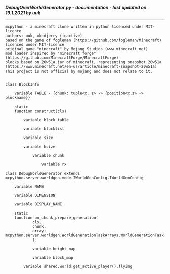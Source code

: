 ***DebugOverWorldGenerator.py - documentation - last updated on 19.1.2021 by uuk***
___

    mcpython - a minecraft clone written in python licenced under MIT-licence
    authors: uuk, xkcdjerry (inactive)
    based on the game of fogleman (https://github.com/fogleman/Minecraft) licenced under MIT-licence
    original game "minecraft" by Mojang Studios (www.minecraft.net)
    mod loader inspired by "minecraft forge" (https://github.com/MinecraftForge/MinecraftForge)
    blocks based on 20w51a.jar of minecraft, representing snapshot 20w51a
    (https://www.minecraft.net/en-us/article/minecraft-snapshot-20w51a)
    This project is not official by mojang and does not relate to it.


    class BlockInfo

        variable TABLE - {chunk: tuple<x, z> -> {position<x,z> -> blockname}}

        static
        function construct(cls)

            variable block_table

            variable blocklist

            variable size

            variable hsize

                variable chunk

                    variable rx

    class DebugWorldGenerator extends  mcpython.server.worldgen.mode.IWorldGenConfig.IWorldGenConfig 

        variable NAME

        variable DIMENSION

        variable DISPLAY_NAME

        static
        function on_chunk_prepare_generation(
                cls,
                chunk,
                array: mcpython.server.worldgen.WorldGenerationTaskArrays.WorldGenerationTaskHandlerReference,
                ):

                variable height_map

                variable block_map

            variable shared.world.get_active_player().flying